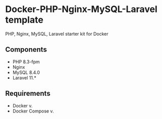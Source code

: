 # Docker-PHP-Nginx-MySQL-Laravel template
PHP, Nginx, MySQL, Laravel starter kit for Docker

## Components
* PHP 8.3-fpm
* Nginx
* MySQL 8.4.0
* Laravel 11.*

## Requirements
* Docker v.
* Docker Compose v.
